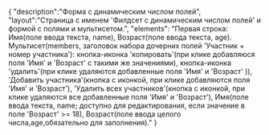 {
"description":"Форма с динамическим числом полей",
"layout":"Страница с именем 'Филдсет с динамическим числом полей' и формой с полями и мультисетом.",
"elements": "Первая строка: Имя(поле ввода текста, name), Возраст(поле ввода текста, age).
Мультисет(members, заголовок набора дочерних полей 'Участник + номер участника'):
кнопка-иконка 'копировать'(при клике добавляюся поля 'Имя' и 'Возраст' с такими же значениями), 
кнопка-иконка 'удалить'(при клике удаляются добавленные поля 'Имя' и 'Возраст' )),
'Добавить участника'(кнопка с иконкой, при клике добавляются поля 'Имя' и 'Возраст'),
'Удалить всех участников'(кнопка с иконкой, при клике удаляются все добавленные поля 'Имя' и 'Возраст'),
Имя(поле ввода текста, name; доступно для редактирования, если значение в поле 'Возраст' >= 18), 
Возраст(поле ввода целого числа,age,обязательно для заполнения)."
}